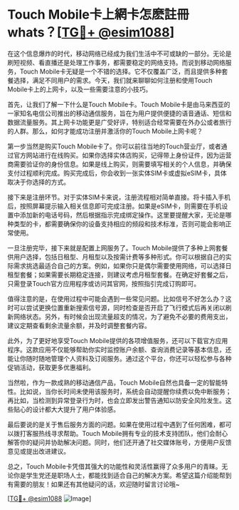 # Touch Mobile卡上網卡怎麽註冊whats？[[TG💪+ @esim1088](https://t.me/s/esim1088)]

在这个信息爆炸的时代，移动网络已经成为我们生活中不可或缺的一部分。无论是刷短视频、看直播还是处理工作事务，都需要稳定的网络支持。而说到移动网络服务，Touch Mobile卡无疑是一个不错的选择。它不仅覆盖广泛，而且提供多种套餐选择，满足不同用户的需求。今天，我们就来聊聊如何注册和使用Touch Mobile卡上的上网卡，以及一些需要注意的小技巧。

首先，让我们了解一下什么是Touch Mobile卡。Touch Mobile卡是由马来西亚的一家知名电信公司推出的移动通信服务，旨在为用户提供便捷的语音通话、短信和数据流量服务。其上网卡功能更是广受好评，特别适合经常需要在外办公或者旅行的人群。那么，如何才能成功注册并激活你的Touch Mobile上网卡呢？

第一步当然是购买Touch Mobile卡了。你可以前往当地的Touch营业厅，或者通过官方网站进行在线购买。如果你选择实体店购买，记得带上身份证件，因为运营商需要验证你的身份信息。如果是线上购买，则需要填写相关的个人信息，并确保支付过程顺利完成。购买完成后，你会收到一张实体SIM卡或虚拟eSIM卡，具体取决于你选择的方式。

接下来是注册环节。对于实体SIM卡来说，注册流程相对简单直接。将卡插入手机后，按照屏幕提示输入相关信息即可完成注册。如果是eSIM卡，则需要在手机设置中添加新的电话号码，然后根据指示完成绑定操作。这里要提醒大家，无论是哪种类型的卡，都需要确保你的设备支持相应的频段和技术标准，否则可能会影响正常使用。

一旦注册完毕，接下来就是配置上网服务了。Touch Mobile提供了多种上网套餐供用户选择，包括日租型、月租型以及按需计费等多种形式。你可以根据自己的实际需求挑选最适合自己的方案。例如，如果你只是偶尔需要使用网络，可以选择日租型套餐；如果需要长期稳定连接，则建议考虑月租型套餐。在确定好套餐之后，只需登录Touch官方应用程序或访问其官网，按照指引完成订购即可。

值得注意的是，在使用过程中可能会遇到一些常见问题。比如信号不好怎么办？这时可以尝试更换位置重新搜索信号源，同时检查是否开启了飞行模式后再关闭以刷新网络状态。另外，有时候会出现流量超支的情况，为了避免不必要的费用支出，建议定期查看剩余流量余额，并及时调整套餐内容。

此外，为了更好地享受Touch Mobile提供的各项增值服务，还可以下载官方应用程序。这款应用不仅能够帮助你实时监控账户余额、查询消费记录等基本信息，还能让你随时随地管理个人资料及订阅服务。通过这个平台，你还可以轻松参与各种促销活动，获取更多优惠福利。

当然啦，作为一款成熟的移动通信产品，Touch Mobile自然也具备一定的智能特性。比如说，当你长时间未使用该服务时，系统会自动提醒你续费以免中断服务；再比如，当检测到异常登录行为时，也会立即发出警告通知以防安全风险发生。这些贴心的设计都大大提升了用户体验感。

最后要说的是关于售后服务方面的问题。如果在使用过程中遇到了任何困难，都可以拨打客服热线寻求帮助。Touch Mobile拥有专业的技术支持团队，他们会耐心解答你的疑问并协助解决问题。同时，他们还开通了社交媒体账号，方便用户反馈意见或提出改进建议。

总之，Touch Mobile卡凭借其强大的功能性和灵活性赢得了众多用户的青睐。无论你是学生党还是职场人士，都能找到适合自己的解决方案。希望这篇介绍能帮到有需要的朋友！如果还有其他疑问的话，欢迎随时留言讨论哦~

[[TG💪+ @esim1088](https://t.me/s/esim1088) ![Image](https://i.postimg.cc/4NQfJmqS/Snipaste-2025-05-13-00-14-12.png)]